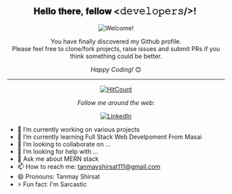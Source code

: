 <!-- ### Hi there I'm Tanmay👋 -->
<div align="center">
<h2> 𝐇𝐞𝐥𝐥𝐨 𝐭𝐡𝐞𝐫𝐞, 𝐟𝐞𝐥𝐥𝐨𝐰 <𝚍𝚎𝚟𝚎𝚕𝚘𝚙𝚎𝚛𝚜/>! <img src="https://github.com/ABSphreak/ABSphreak/blob/master/gifs/Hi.gif" width="0px"></h2>
</div>

<div align="center" width="50">

<img src="https://giphy.com/gifs/vs-designer-developer-9LQHvkbIzTSLe" alt="Welcome!" width="300"/>
 
</div>

<div align="center">

You have finally discovered my Github profile. <br>
Please feel free to clone/fork projects, raise issues and submit PRs if you think something could be better. <br>

<i>Happy Coding!</i> 😊

</div>

<div align="center">

---
[![HitCount](http://hits.dwyl.com/ABSphreak/ABSphreak.svg)](http://hits.dwyl.com/ABSphreak/ABSphreak)

<i>Follow me around the web:</i><br>


<a href="https://www.linkedin.com/in/tanmay-shirsat-64aa0b1aa/?originalSubdomain=in" target="_blank"><img src="https://img.shields.io/badge/LinkedIn-%230077B5.svg?&style=flat-square&logo=linkedin&logoColor=white" alt="LinkedIn"></a>
  
<!-- <a href="https://www.instagram.com/absphreak" target="_blank"><img src="https://img.shields.io/badge/Instagram-%23E4405F.svg?&style=flat-square&logo=instagram&logoColor=white" alt="Instagram"></a>
<a href="https://www.facebook.com/originalphreak" target="_blank"><img src="https://img.shields.io/badge/Facebook-%231877F2.svg?&style=flat-square&logo=facebook&logoColor=white" alt="Facebook"></a>
 -->
</div>

- 🔭 I’m currently working on various projects
- 🌱 I’m currently learning Full Stack Web Develpoment From Masai
- 👯 I’m looking to collaborate on ...
- 🤔 I’m looking for help with ...
- 💬 Ask me about MERN stack
- 📫 How to reach me: tanmayshirsat111@gmail.com
- 😄 Pronouns: Tanmay Shirsat
- ⚡ Fun fact: I'm Sarcastic

